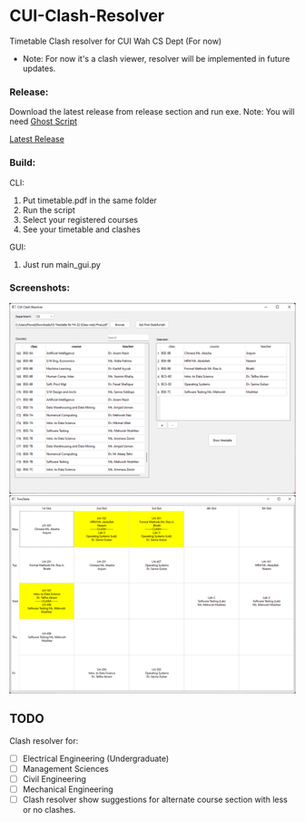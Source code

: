 # CUI-Clash-Resolver
Timetable Clash resolver for CUI Wah CS Dept (For now)
- Note: For now it's a clash viewer, resolver will be implemented in future updates.

### Release:
Download the latest release from release section and run exe.
Note: You will need <a href='https://ghostscript.com/releases/gsdnld.html' >Ghost Script</a>
<div><a href='/releases/latest'>Latest Release</a></div>

### Build:
CLI:
1. Put timetable.pdf in the same folder
2. Run the script
3. Select your registered courses
4. See your timetable and clashes

GUI:
1. Just run main_gui.py

### Screenshots:
<img src="screenshots/clash_resolver.png">
<img src="screenshots/timetable.png">

## TODO
Clash resolver for:
- [ ] Electrical Engineering (Undergraduate)
- [ ] Management Sciences
- [ ] Civil Engineering
- [ ] Mechanical Engineering
- [ ] Clash resolver show suggestions for alternate course section with less or no clashes.
